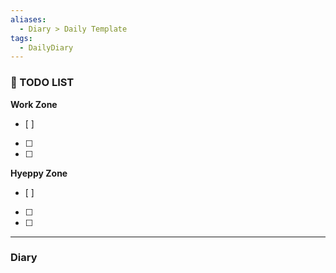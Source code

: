 ```yaml
---
aliases:
  - Diary > Daily Template
tags:
  - DailyDiary
---
```

### 🐸 TODO LIST

**Work Zone**
- [ ] 
- [ ] 
- [ ] 

**Hyeppy Zone**
- [ ] 
- [ ] 
- [ ] 


---
### Diary
